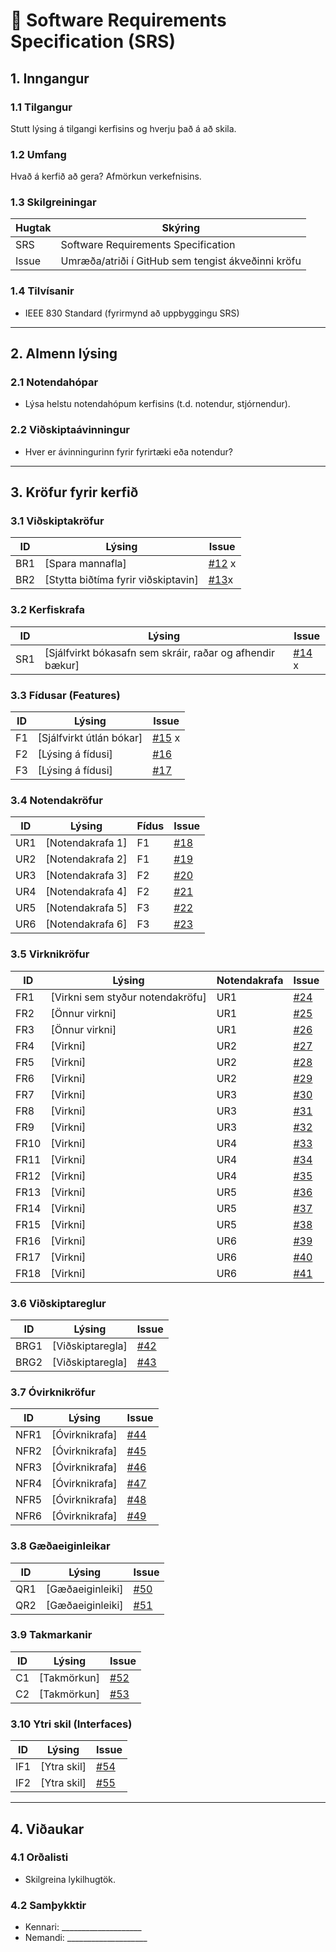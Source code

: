 # 📄 Software Requirements Specification (SRS)

## 1. Inngangur
### 1.1 Tilgangur
Stutt lýsing á tilgangi kerfisins og hverju það á að skila.

### 1.2 Umfang
Hvað á kerfið að gera? Afmörkun verkefnisins.

### 1.3 Skilgreiningar
| Hugtak | Skýring |
|--------|---------|
| SRS | Software Requirements Specification |
| Issue | Umræða/atriði í GitHub sem tengist ákveðinni kröfu |

### 1.4 Tilvísanir
- IEEE 830 Standard (fyrirmynd að uppbyggingu SRS)

---

## 2. Almenn lýsing
### 2.1 Notendahópar
- Lýsa helstu notendahópum kerfisins (t.d. notendur, stjórnendur).

### 2.2 Viðskiptaávinningur
- Hver er ávinningurinn fyrir fyrirtæki eða notendur?

---

## 3. Kröfur fyrir kerfið

### 3.1 Viðskiptakröfur
| ID  | Lýsing | Issue |
|-----|--------|-------|
| BR1 | [Spara mannafla] | [#12](https://github.com/ArnthorAtli/Krofugreiningar-Verkefni-1/issues/1#issue-3363417922) x|
| BR2 | [Stytta biðtíma fyrir viðskiptavin] | [#13](https://github.com/ArnthorAtli/Krofugreiningar-Verkefni-1/issues/11#issue-3363615584)x|

### 3.2 Kerfiskrafa
| ID  | Lýsing | Issue |
|-----|--------|-------|
| SR1 | [Sjálfvirkt bókasafn sem skráir, raðar og afhendir bækur] | [#14](https://github.com/ArnthorAtli/Krofugreiningar-Verkefni-1/issues/9#issue-3363566402) x|

### 3.3 Fídusar (Features)
| ID  | Lýsing | Issue |
|-----|--------|-------|
| F1  | [Sjálfvirkt útlán bókar] | [#15](https://github.com/ArnthorAtli/Krofugreiningar-Verkefni-1/issues/5#issue-3363561987) x|
| F2  | [Lýsing á fídusi] | [#16](../../issues/16) |
| F3  | [Lýsing á fídusi] | [#17](../../issues/17) |

### 3.4 Notendakröfur
| ID  | Lýsing | Fídus | Issue |
|-----|--------|-------|-------|
| UR1 | [Notendakrafa 1] | F1 | [#18](../../issues/18) |
| UR2 | [Notendakrafa 2] | F1 | [#19](../../issues/19) |
| UR3 | [Notendakrafa 3] | F2 | [#20](../../issues/20) |
| UR4 | [Notendakrafa 4] | F2 | [#21](../../issues/21) |
| UR5 | [Notendakrafa 5] | F3 | [#22](../../issues/22) |
| UR6 | [Notendakrafa 6] | F3 | [#23](../../issues/23) |

### 3.5 Virknikröfur
| ID  | Lýsing | Notendakrafa | Issue |
|-----|--------|--------------|-------|
| FR1 | [Virkni sem styður notendakröfu] | UR1 | [#24](../../issues/24) |
| FR2 | [Önnur virkni] | UR1 | [#25](../../issues/25) |
| FR3 | [Önnur virkni] | UR1 | [#26](../../issues/26) |
| FR4 | [Virkni] | UR2 | [#27](../../issues/27) |
| FR5 | [Virkni] | UR2 | [#28](../../issues/28) |
| FR6 | [Virkni] | UR2 | [#29](../../issues/29) |
| FR7 | [Virkni] | UR3 | [#30](../../issues/30) |
| FR8 | [Virkni] | UR3 | [#31](../../issues/31) |
| FR9 | [Virkni] | UR3 | [#32](../../issues/32) |
| FR10 | [Virkni] | UR4 | [#33](../../issues/33) |
| FR11 | [Virkni] | UR4 | [#34](../../issues/34) |
| FR12 | [Virkni] | UR4 | [#35](../../issues/35) |
| FR13 | [Virkni] | UR5 | [#36](../../issues/36) |
| FR14 | [Virkni] | UR5 | [#37](../../issues/37) |
| FR15 | [Virkni] | UR5 | [#38](../../issues/38) |
| FR16 | [Virkni] | UR6 | [#39](../../issues/39) |
| FR17 | [Virkni] | UR6 | [#40](../../issues/40) |
| FR18 | [Virkni] | UR6 | [#41](../../issues/41) |

### 3.6 Viðskiptareglur
| ID  | Lýsing | Issue |
|-----|--------|-------|
| BRG1 | [Viðskiptaregla] | [#42](../../issues/42) |
| BRG2 | [Viðskiptaregla] | [#43](../../issues/43) |

### 3.7 Óvirknikröfur
| ID  | Lýsing | Issue |
|-----|--------|-------|
| NFR1 | [Óvirknikrafa] | [#44](../../issues/44) |
| NFR2 | [Óvirknikrafa] | [#45](../../issues/45) |
| NFR3 | [Óvirknikrafa] | [#46](../../issues/46) |
| NFR4 | [Óvirknikrafa] | [#47](../../issues/47) |
| NFR5 | [Óvirknikrafa] | [#48](../../issues/48) |
| NFR6 | [Óvirknikrafa] | [#49](../../issues/49) |

### 3.8 Gæðaeiginleikar
| ID  | Lýsing | Issue |
|-----|--------|-------|
| QR1 | [Gæðaeiginleiki] | [#50](../../issues/50) |
| QR2 | [Gæðaeiginleiki] | [#51](../../issues/51) |

### 3.9 Takmarkanir
| ID  | Lýsing | Issue |
|-----|--------|-------|
| C1 | [Takmörkun] | [#52](../../issues/52) |
| C2 | [Takmörkun] | [#53](../../issues/53) |

### 3.10 Ytri skil (Interfaces)
| ID  | Lýsing | Issue |
|-----|--------|-------|
| IF1 | [Ytra skil] | [#54](../../issues/54) |
| IF2 | [Ytra skil] | [#55](../../issues/55) |

---

## 4. Viðaukar
### 4.1 Orðalisti
- Skilgreina lykilhugtök.

### 4.2 Samþykktir
- Kennari: ____________________  
- Nemandi: ____________________
